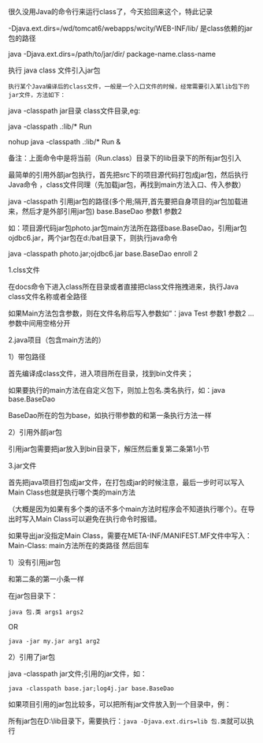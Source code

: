 很久没用Java的命令行来运行class了，今天拾回来这个，特此记录

 -Djava.ext.dirs=/wd/tomcat6/webapps/wcity/WEB-INF/lib/ 是class依赖的jar包的路径

java -Djava.ext.dirs=/path/to/jar/dir/ package-name.class-name


执行 java class 文件引入jar包

    执行某个Java编译后的class文件，一般是一个入口文件的时候，经常需要引入某lib包下的jar文件，方法如下：

java -classpath jar目录 class文件目录,eg:

java -classpath .:lib/* Run 

nohup java -classpath .:lib/* Run &

备注：上面命令中是将当前（Run.class）目录下的lib目录下的所有jar包引入



最简单的引用外部jar包执行，首先把src下的项目源代码打包成jar包，然后执行Java命令 ，class文件同理（先加载jar包，再找到main方法入口、传入参数）

java -classpath 引用jar包的路径(多个用;隔开,首先要把自身项目的jar包加载进来，然后才是外部引用jar包)  base.BaseDao 参数1 参数2

如：项目源代码jar包photo.jar包main方法所在路径base.BaseDao，引用jar包ojdbc6.jar，两个jar包在d:/bat目录下，则执行java命令

java -classpath photo.jar;ojdbc6.jar base.BaseDao enroll 2

1.clss文件

在docs命令下进入class所在目录或者直接把class文件拖拽进来，执行Java class文件名称或者全路径

如果Main方法包含参数，则在文件名称后写入参数如“：java Test 参数1 参数2 ...参数中间用空格分开

2.java项目（包含main方法的）

1）带包路径

首先编译成class文件，进入项目所在目录，找到bin文件夹；

如果要执行的main方法在自定义包下，则加上包名.类名执行，如：java base.BaseDao 

BaseDao所在的包为base，如执行带参数的和第一条执行方法一样

2）引用外部jar包

引用jar包需要把jar放入到bin目录下，解压然后重复第二条第1小节

3.jar文件

首先把java项目打包成jar文件，在打包成jar的时候注意，最后一步时可以写入Main Class也就是执行哪个类的main方法

（大概是因为如果有多个类的话不多个main方法时程序会不知道执行哪个）。在导出时写入Main Class可以避免在执行命令时报错。

如果导出jar没指定Main Class，需要在META-INF/MANIFEST.MF文件中写入：Main-Class: main方法所在的类路径  然后回车


1）没有引用jar包

和第二条的第一小条一样

在jar包目录下：

`java 包.类 args1 args2`

OR

`java -jar my.jar arg1 arg2`

2）引用了jar包

java -classpath jar文件;引用的jar文件，如：

`java -classpath base.jar;log4j.jar base.BaseDao`


如果项目引用的jar包比较多，可以把所有jar文件放入到一个目录中，例：

所有jar包在D:\lib目录下，需要执行：`java -Djava.ext.dirs=lib 包.类`就可以执行













